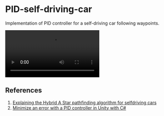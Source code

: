 # PID-self-driving-car
Implementation of PID controller for a self-driving car following waypoints.

<video src="https://user-images.githubusercontent.com/24211929/235016578-0dd0d6f1-bc26-4c44-bcae-62b372e075b8.mov" controls="controls" style="max-width: 730px;"></video>

## References

1. [Explaining the Hybrid A Star pathfinding algorithm for selfdriving cars](https://blog.habrador.com/2015/11/explaining-hybrid-star-pathfinding.html)
2. [Minimize an error with a PID controller in Unity with C#](https://www.habrador.com/tutorials/pid-controller/)
